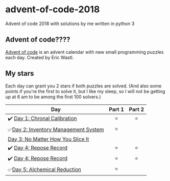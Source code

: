 # advent-of-code-2018
Advent of code 2018 with solutions by me written in python 3

## Advent of code????
[Advent of code](https://adventofcode.com/) is an advent calendar with new small programming puzzles each day. Created by Eric Wastl.

## My stars
Each day can grant you 2 stars if both puzzles are solved. (And also some points if you're the first to solve it, but I like my sleep, so I will not be getting up at 6 am to be among the first 100 solvers.)

| Day | Part 1 | Part 2 |
|---|:----:|:---:|
|✔️ [Day 1: Chronal Calibration](https://github.com/hildenost/advent-of-code-2018/tree/master/1)  | ⭐️ | ⭐️ |
|✅[Day 2: Inventory Management System](https://github.com/hildenost/advent-of-code-2018/tree/master/2)  | ⭐️ | |
| [Day 3: No Matter How You Slice It](https://github.com/hildenost/advent-of-code-2018/tree/master/3)   |  |  |
|✔️ [Day 4: Repose Record](https://github.com/hildenost/advent-of-code-2018/tree/master/4)   | ⭐️ | ⭐️ |
|✔️ [Day 4: Repose Record](https://github.com/hildenost/advent-of-code-2018/tree/master/4)   | ⭐️ | ⭐️ |
|✅[Day 5: Alchemical Reduction](https://github.com/hildenost/advent-of-code-2018/tree/master/5)   | ⭐️ |  |
